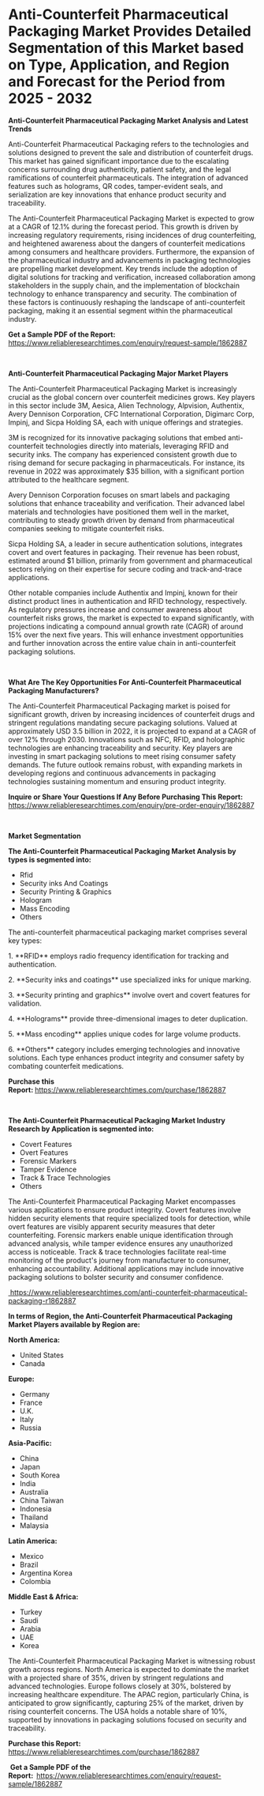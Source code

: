 <p><h1>Anti-Counterfeit Pharmaceutical Packaging Market Provides Detailed Segmentation of this Market based on Type, Application, and Region and Forecast for the Period from 2025 - 2032</h1></p><p><strong>Anti-Counterfeit Pharmaceutical Packaging Market Analysis and Latest Trends</strong></p>
<p><p>Anti-Counterfeit Pharmaceutical Packaging refers to the technologies and solutions designed to prevent the sale and distribution of counterfeit drugs. This market has gained significant importance due to the escalating concerns surrounding drug authenticity, patient safety, and the legal ramifications of counterfeit pharmaceuticals. The integration of advanced features such as holograms, QR codes, tamper-evident seals, and serialization are key innovations that enhance product security and traceability.</p><p>The Anti-Counterfeit Pharmaceutical Packaging Market is expected to grow at a CAGR of 12.1% during the forecast period. This growth is driven by increasing regulatory requirements, rising incidences of drug counterfeiting, and heightened awareness about the dangers of counterfeit medications among consumers and healthcare providers. Furthermore, the expansion of the pharmaceutical industry and advancements in packaging technologies are propelling market development. Key trends include the adoption of digital solutions for tracking and verification, increased collaboration among stakeholders in the supply chain, and the implementation of blockchain technology to enhance transparency and security. The combination of these factors is continuously reshaping the landscape of anti-counterfeit packaging, making it an essential segment within the pharmaceutical industry.</p></p>
<p><strong>Get a Sample PDF of the Report:&nbsp;</strong> <a href="https://www.reliableresearchtimes.com/enquiry/request-sample/1862887?utm_campaign=3736&utm_medium=2&utm_source=Github&utm_content=ia&utm_term=19042025&utm_id=anti-counterfeit-pharmaceutical-packaging">https://www.reliableresearchtimes.com/enquiry/request-sample/1862887</a></p>
<p>&nbsp;</p>
<p><strong>Anti-Counterfeit Pharmaceutical Packaging Major Market Players</strong></p>
<p><p>The Anti-Counterfeit Pharmaceutical Packaging Market is increasingly crucial as the global concern over counterfeit medicines grows. Key players in this sector include 3M, Aesica, Alien Technology, Alpvision, Authentix, Avery Dennison Corporation, CFC International Corporation, Digimarc Corp, Impinj, and Sicpa Holding SA, each with unique offerings and strategies.</p><p>3M is recognized for its innovative packaging solutions that embed anti-counterfeit technologies directly into materials, leveraging RFID and security inks. The company has experienced consistent growth due to rising demand for secure packaging in pharmaceuticals. For instance, its revenue in 2022 was approximately $35 billion, with a significant portion attributed to the healthcare segment.</p><p>Avery Dennison Corporation focuses on smart labels and packaging solutions that enhance traceability and verification. Their advanced label materials and technologies have positioned them well in the market, contributing to steady growth driven by demand from pharmaceutical companies seeking to mitigate counterfeit risks.</p><p>Sicpa Holding SA, a leader in secure authentication solutions, integrates covert and overt features in packaging. Their revenue has been robust, estimated around $1 billion, primarily from government and pharmaceutical sectors relying on their expertise for secure coding and track-and-trace applications.</p><p>Other notable companies include Authentix and Impinj, known for their distinct product lines in authentication and RFID technology, respectively. As regulatory pressures increase and consumer awareness about counterfeit risks grows, the market is expected to expand significantly, with projections indicating a compound annual growth rate (CAGR) of around 15% over the next five years. This will enhance investment opportunities and further innovation across the entire value chain in anti-counterfeit packaging solutions.</p></p>
<p>&nbsp;</p>
<p><strong>What Are The Key Opportunities For Anti-Counterfeit Pharmaceutical Packaging Manufacturers?</strong></p>
<p><p>The Anti-Counterfeit Pharmaceutical Packaging market is poised for significant growth, driven by increasing incidences of counterfeit drugs and stringent regulations mandating secure packaging solutions. Valued at approximately USD 3.5 billion in 2022, it is projected to expand at a CAGR of over 12% through 2030. Innovations such as NFC, RFID, and holographic technologies are enhancing traceability and security. Key players are investing in smart packaging solutions to meet rising consumer safety demands. The future outlook remains robust, with expanding markets in developing regions and continuous advancements in packaging technologies sustaining momentum and ensuring product integrity.</p></p>
<p><strong>Inquire or Share Your Questions If Any Before Purchasing This Report:</strong> <a href="https://www.reliableresearchtimes.com/enquiry/pre-order-enquiry/1862887?utm_campaign=3736&utm_medium=2&utm_source=Github&utm_content=ia&utm_term=19042025&utm_id=anti-counterfeit-pharmaceutical-packaging">https://www.reliableresearchtimes.com/enquiry/pre-order-enquiry/1862887</a></p>
<p>&nbsp;</p>
<p><strong>Market Segmentation</strong></p>
<p><strong>The Anti-Counterfeit Pharmaceutical Packaging Market Analysis by types is segmented into:</strong></p>
<p><ul><li>Rfid</li><li>Security inks And Coatings</li><li>Security Printing & Graphics</li><li>Hologram</li><li>Mass Encoding</li><li>Others</li></ul></p>
<p><p>The anti-counterfeit pharmaceutical packaging market comprises several key types: </p><p>1. **RFID** employs radio frequency identification for tracking and authentication.</p><p>2. **Security inks and coatings** use specialized inks for unique marking.</p><p>3. **Security printing and graphics** involve overt and covert features for validation.</p><p>4. **Holograms** provide three-dimensional images to deter duplication.</p><p>5. **Mass encoding** applies unique codes for large volume products.</p><p>6. **Others** category includes emerging technologies and innovative solutions. Each type enhances product integrity and consumer safety by combating counterfeit medications.</p></p>
<p><strong>Purchase this Report:&nbsp;</strong><a href="https://www.reliableresearchtimes.com/purchase/1862887?utm_campaign=3736&utm_medium=2&utm_source=Github&utm_content=ia&utm_term=19042025&utm_id=anti-counterfeit-pharmaceutical-packaging">https://www.reliableresearchtimes.com/purchase/1862887</a></p>
<p>&nbsp;</p>
<p><strong>The Anti-Counterfeit Pharmaceutical Packaging Market Industry Research by Application is segmented into:</strong></p>
<p><ul><li>Covert Features</li><li>Overt Features</li><li>Forensic Markers</li><li>Tamper Evidence</li><li>Track & Trace Technologies</li><li>Others</li></ul></p>
<p><p>The Anti-Counterfeit Pharmaceutical Packaging Market encompasses various applications to ensure product integrity. Covert features involve hidden security elements that require specialized tools for detection, while overt features are visibly apparent security measures that deter counterfeiting. Forensic markers enable unique identification through advanced analysis, while tamper evidence ensures any unauthorized access is noticeable. Track & trace technologies facilitate real-time monitoring of the product's journey from manufacturer to consumer, enhancing accountability. Additional applications may include innovative packaging solutions to bolster security and consumer confidence.</p></p>
<p><a href="https://www.reliableresearchtimes.com/anti-counterfeit-pharmaceutical-packaging-r1862887?utm_campaign=3736&utm_medium=2&utm_source=Github&utm_content=ia&utm_term=19042025&utm_id=anti-counterfeit-pharmaceutical-packaging">&nbsp;https://www.reliableresearchtimes.com/anti-counterfeit-pharmaceutical-packaging-r1862887</a></p>
<p><strong>In terms of Region, the Anti-Counterfeit Pharmaceutical Packaging Market Players available by Region are:</strong></p>
<p>
    <p> <strong> North America: </strong>
        <ul>
            <li>United States</li>
            <li>Canada</li>
        </ul>
        </p> 
    <p> <strong> Europe: </strong>
        <ul>
            <li>Germany</li>
            <li>France</li>
            <li>U.K.</li>
            <li>Italy</li>
            <li>Russia</li>
        </ul>
        </p> 
    <p> <strong> Asia-Pacific: </strong>
        <ul>
            <li>China</li>
            <li>Japan</li>
            <li>South Korea</li>
            <li>India</li>
            <li>Australia</li>
            <li>China Taiwan</li>
            <li>Indonesia</li>
            <li>Thailand</li>
            <li>Malaysia</li>
        </ul>
        </p> 
    <p> <strong> Latin America: </strong>
        <ul>
            <li>Mexico</li>
            <li>Brazil</li>
            <li>Argentina Korea</li>
            <li>Colombia</li>
        </ul>
        </p> 
    <p> <strong> Middle East & Africa: </strong>
        <ul>
            <li>Turkey</li>
            <li>Saudi</li>
            <li>Arabia</li>
            <li>UAE</li>
            <li>Korea</li>
        </ul>
    </p>
    </p>
<p><p>The Anti-Counterfeit Pharmaceutical Packaging Market is witnessing robust growth across regions. North America is expected to dominate the market with a projected share of 35%, driven by stringent regulations and advanced technologies. Europe follows closely at 30%, bolstered by increasing healthcare expenditure. The APAC region, particularly China, is anticipated to grow significantly, capturing 25% of the market, driven by rising counterfeit concerns. The USA holds a notable share of 10%, supported by innovations in packaging solutions focused on security and traceability.</p></p>
<p><strong>Purchase this Report: </strong><a href="https://www.reliableresearchtimes.com/purchase/1862887?utm_campaign=3736&utm_medium=2&utm_source=Github&utm_content=ia&utm_term=19042025&utm_id=anti-counterfeit-pharmaceutical-packaging">https://www.reliableresearchtimes.com/purchase/1862887</a></p>
<p>&nbsp;<strong>Get a Sample PDF of the Report:&nbsp;&nbsp;</strong><a href="https://www.reliableresearchtimes.com/enquiry/request-sample/1862887?utm_campaign=3736&utm_medium=2&utm_source=Github&utm_content=ia&utm_term=19042025&utm_id=anti-counterfeit-pharmaceutical-packaging">https://www.reliableresearchtimes.com/enquiry/request-sample/1862887</a></p>
<p><strong></strong></p>
<p><p></p><p></p><p></p></p>